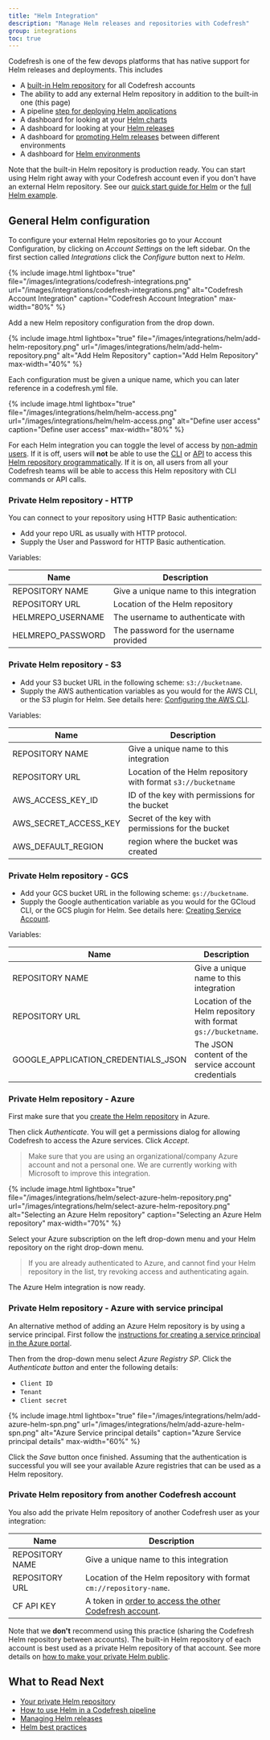 ```yaml
---
title: "Helm Integration"
description: "Manage Helm releases and repositories with Codefresh"
group: integrations
toc: true
---
```


Codefresh is one of the few devops platforms that has native support for Helm releases and deployments. This includes

 * A [built-in Helm repository]({{site.baseurl}}/docs/new-helm/managed-helm-repository/) for all Codefresh accounts
 * The ability to add any external Helm repository in addition to the built-in one (this page)
 * A pipeline [step for deploying Helm applications]({{site.baseurl}}/docs/new-helm/using-helm-in-codefresh-pipeline/)
 * A dashboard for looking at your [Helm charts]({{site.baseurl}}/docs/new-helm/add-helm-repository/)
 * A dashboard for looking at your [Helm releases]({{site.baseurl}}/docs/new-helm/helm-releases-management/)
 * A dashboard for [promoting Helm releases]({{site.baseurl}}/docs/new-helm/helm-environment-promotion/) between different environments
 * A dashboard for [Helm environments]({{site.baseurl}}/docs/deploy-to-kubernetes/environment-dashboard/)

Note that the built-in Helm repository is production ready. You can start using Helm right away with your Codefresh account
even if you don't have an external Helm repository. See our [quick start guide for Helm]({{site.baseurl}}/docs/getting-started/helm-quick-start-guide/) or the [full Helm example]({{site.baseurl}}/docs/yaml-examples/examples/helm/).

## General Helm configuration

To configure your external Helm repositories go to your Account Configuration, by clicking on *Account Settings* on the left sidebar. On the first section called *Integrations* click the *Configure* button next to *Helm*.

{% include image.html 
  lightbox="true" 
  file="/images/integrations/codefresh-integrations.png" 
  url="/images/integrations/codefresh-integrations.png" 
  alt="Codefresh Account Integration" 
  caption="Codefresh Account Integration" 
  max-width="80%" %}

Add a new Helm repository configuration from the drop down.

{% include image.html 
  lightbox="true" 
  file="/images/integrations/helm/add-helm-repository.png" 
  url="/images/integrations/helm/add-helm-repository.png" 
  alt="Add Helm Repository" 
  caption="Add Helm Repository" 
  max-width="40%"
%}

Each configuration must be given a unique name, which you can later reference in a codefresh.yml file.


{% include image.html 
  lightbox="true" 
  file="/images/integrations/helm/helm-access.png" 
  url="/images/integrations/helm/helm-access.png" 
  alt="Define user access" 
  caption="Define user access" 
  max-width="80%"
%}

For each Helm integration you can toggle the level of access by [non-admin users]({{site.baseurl}}/docs/administration/access-control/#users-and-administrators). If it is off, users will **not** be able to use the [CLI](https://codefresh-io.github.io/cli/) or [API]({{site.baseurl}}/docs/integrations/codefresh-api/)
to access this [Helm repository programmatically](https://codefresh-io.github.io/cli/contexts/). If it is on, all users from all your Codefresh teams will be able to access this Helm repository
with CLI commands or API calls.

### Private Helm repository - HTTP 

You can connect to your repository using HTTP Basic authentication:

- Add your repo URL as usually with HTTP protocol.
- Supply the User and Password for HTTP Basic authentication.

Variables:

Name|Description
---|---
REPOSITORY NAME|Give a unique name to this integration
REPOSITORY URL|Location of the Helm repository
HELMREPO_USERNAME|The username to authenticate with
HELMREPO_PASSWORD|The password for the username provided

### Private Helm repository - S3 

- Add your S3 bucket URL in the following scheme: `s3://bucketname`.
- Supply the AWS authentication variables as you would for the AWS CLI, or the S3 plugin for Helm. See details here: [Configuring the AWS CLI](https://docs.aws.amazon.com/cli/latest/userguide/cli-chap-getting-started.html).

Variables:

Name|Description
---|---
REPOSITORY NAME|Give a unique name to this integration
REPOSITORY URL|Location of the Helm repository with format `s3://bucketname`
AWS_ACCESS_KEY_ID|ID of the key with permissions for the bucket
AWS_SECRET_ACCESS_KEY|Secret of the key with permissions for the bucket
AWS_DEFAULT_REGION|region where the bucket was created

### Private Helm repository - GCS 

- Add your GCS bucket URL in the following scheme: `gs://bucketname`.
- Supply the Google authentication variable as you would for the GCloud CLI, or the GCS plugin for Helm. See details here: [Creating Service Account](https://cloud.google.com/docs/authentication/getting-started).

Variables:

Name|Description
---|---
REPOSITORY NAME|Give a unique name to this integration
REPOSITORY URL|Location of the Helm repository with format `gs://bucketname`.
GOOGLE_APPLICATION_CREDENTIALS_JSON|The JSON content of the service account credentials

### Private Helm repository - Azure 

First make sure that you [create the Helm repository](https://docs.microsoft.com/en-us/azure/container-registry/container-registry-helm-repos) in Azure.

Then click *Authenticate*. You will get a permissions dialog for allowing Codefresh to access
the Azure services. Click *Accept*.

>Make sure that you are using an organizational/company Azure account and not a personal one. We are currently working with Microsoft to improve this integration.

{% include image.html 
lightbox="true" 
file="/images/integrations/helm/select-azure-helm-repository.png" 
url="/images/integrations/helm/select-azure-helm-repository.png" 
alt="Selecting an Azure Helm repository"
caption="Selecting an Azure Helm repository" 
max-width="70%" 
%}

Select your Azure subscription on the left drop-down menu and your Helm repository on the right drop-down menu.

>If you are already authenticated to Azure, and cannot find your Helm repository in the list, try revoking access and authenticating again.

The Azure Helm integration is now ready.

### Private Helm repository - Azure with service principal

An alternative method of adding an Azure Helm repository is by using a service principal. First follow the [instructions for creating a service principal in the Azure portal](https://docs.microsoft.com/en-us/azure/active-directory/develop/howto-create-service-principal-portal).

Then from the drop-down menu select *Azure Registry SP*. Click the *Authenticate button* and enter the following details:

* `Client ID`
* `Tenant`
* `Client secret`

{% include image.html
lightbox="true"
file="/images/integrations/helm/add-azure-helm-spn.png"
url="/images/integrations/helm/add-azure-helm-spn.png"
alt="Azure Service principal details"
caption="Azure Service principal details"
max-width="60%"
  %}

Click the *Save* button once finished. Assuming that the authentication is successful you will see your available Azure registries that can be used as a Helm repository.

### Private Helm repository from another Codefresh account

You also add the private Helm repository of another Codefresh user as your integration:


Name|Description
---|---
REPOSITORY NAME|Give a unique name to this integration
REPOSITORY URL|Location of the Helm repository with format `cm://repository-name`.
CF API KEY|A token in [order to access the other Codefresh account]({{site.baseurl}}/docs/integrations/codefresh-api/#authentication-instructions).

Note that we **don't** recommend using this practice (sharing the Codefresh Helm repository between accounts). The built-in Helm repository of each account is best used as a private Helm repository of that account. See
more details on [how to make your private Helm public]({{site.baseurl}}/docs/new-helm/managed-helm-repository/#repo-access-level).



## What to Read Next

* [Your private Helm repository]({{site.baseurl}}/docs/new-helm/managed-helm-repository/)
* [How to use Helm in a Codefresh pipeline]({{site.baseurl}}/docs/new-helm/using-helm-in-codefresh-pipeline/)
* [Managing Helm releases]({{site.baseurl}}/docs/new-helm/helm-releases-management/)
* [Helm best practices]({{site.baseurl}}/docs/new-helm/helm-best-practices/)
